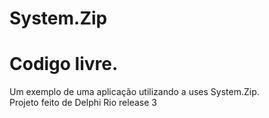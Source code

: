 # System.Zip

# Codigo livre.  

Um exemplo de uma aplicação utilizando a uses System.Zip.  
Projeto feito de Delphi Rio release 3
